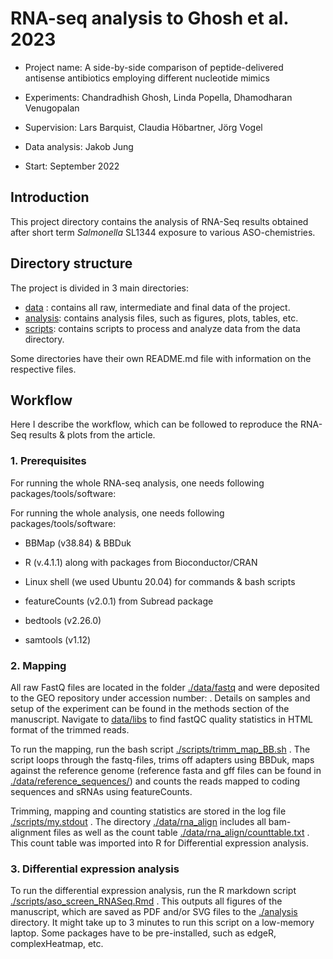 # RNA-seq analysis to Ghosh et al. 2023

- Project name: A side-by-side comparison of peptide-delivered antisense antibiotics employing different nucleotide mimics

- Experiments: Chandradhish Ghosh, Linda Popella, Dhamodharan Venugopalan

- Supervision: Lars Barquist, Claudia Höbartner, Jörg Vogel

- Data analysis: Jakob Jung

- Start: September 2022 

  

## Introduction

 This project directory contains the analysis of RNA-Seq results obtained after short term *Salmonella* SL1344 exposure to various ASO-chemistries.

## Directory structure

The project is divided in 3 main directories:

-   [data](data) : contains all raw, intermediate and final data of the project.  
-   [analysis](analysis): contains analysis files, such as figures, plots, tables, etc. 
-   [scripts](scripts): contains scripts to process and analyze data from the data directory.

Some directories have their own README.md file with information on the respective files. 



## Workflow

Here I describe the workflow, which can be followed to reproduce the RNA-Seq results & plots from the article. 



### 1. Prerequisites

For running the whole RNA-seq analysis, one needs following packages/tools/software:

For running the whole analysis, one needs following packages/tools/software:

- BBMap (v38.84) & BBDuk

- R (v.4.1.1) along with packages from Bioconductor/CRAN 

- Linux shell (we used Ubuntu 20.04) for commands & bash scripts

- featureCounts (v2.0.1) from Subread package

- bedtools (v2.26.0) 

- samtools (v1.12)



 

### 2. Mapping

All raw FastQ files are located in the folder [./data/fastq](data/fastq) and were deposited to the GEO repository under accession number: . Details on samples and setup of the experiment can be found in the methods section of the manuscript. Navigate to [data/libs](./data/libs) to find fastQC quality statistics in HTML format of the trimmed reads. 

 To run the mapping, run the bash script [./scripts/trimm_map_BB.sh](./scripts/trimm_map_BB.sh) . The script loops through the fastq-files, trims off adapters using BBDuk, maps against the reference genome (reference fasta and gff files can be found in [./data/reference_sequences/](./data/reference_sequences/)) and counts the reads mapped to coding sequences and sRNAs using featureCounts.

Trimming, mapping and counting statistics are stored in the log file [./scripts/my.stdout](./scripts/my.stdout) . The directory [./data/rna_align](./data/rna_align) includes all bam-alignment files as well as the count table [./data/rna_align/counttable.txt](./data/rna_align/counttable.txt) . This count table was imported into R for Differential expression analysis.



### 3. Differential expression analysis

To run the differential expression analysis, run the R markdown script [./scripts/aso_screen_RNASeq.Rmd](./scripts/aso_screen_RNASeq.Rmd) . This outputs all figures of the manuscript, which are saved as PDF and/or SVG files to the [./analysis](./analysis) directory. It might take up to 3 minutes to run this script on a low-memory laptop. Some packages have to be pre-installed, such as edgeR, complexHeatmap, etc.

